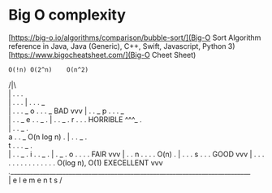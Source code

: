 # Big O complexity

[https://big-o.io/algorithms/comparison/bubble-sort/](Big-O Sort Algorithm reference in Java, Java (Generic), C++, Swift, Javascript, Python 3)
[https://www.bigocheatsheet.com/](Big-O Cheet Sheet)

    O(!n) O(2^n)    O(n^2)  
/|\                  
 |  .    .         .                                                                                                
 |  .    .         .
 |  .    .         .                                                      _             
 |  .    .         .                                                   _
o   .    .         .                                               _  BAD vvv
 |  .    .                                                    _
p   .    .        .                                       _           
 |  .    .                                           _
e   .    .                                       _                        .
 |  .    .                                    _                      .
r   .    .      .             HORRIBLE  ^^^_                     .   
 |  .    .                             _                    .  
a   .    .                          _     O(n log n)  . 
 |  .    .                       _              .  
t   .    .    .              _             .                               
 |  .    .               _            .
i   .   .            _           .
 |  .            _         .
o   .  .   .          .                    FAIR vvv
 |  .             .
n   . . .     .                           O(n)                             .
 |  .     .                                                .
s   . .                                   .                                                  GOOD vvv
 |  .     .    .    .    .    .    .    .    .    .    .    .    .    .    .  O(log n), O(1)   EXECELLENT vvv
 _.___________________________________________________________________________\
 |                                     e l e m e n t s                        /
 
